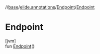 //[base](../../../index.md)/[elide.annotations](../index.md)/[Endpoint](index.md)/[Endpoint](-endpoint.md)

# Endpoint

[jvm]\
fun [Endpoint](-endpoint.md)()
